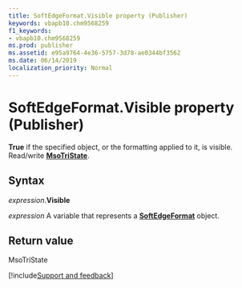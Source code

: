 ```yaml
---
title: SoftEdgeFormat.Visible property (Publisher)
keywords: vbapb10.chm9568259
f1_keywords:
- vbapb10.chm9568259
ms.prod: publisher
ms.assetid: e95a9764-4e36-5757-3d78-ae0344bf3562
ms.date: 06/14/2019
localization_priority: Normal
---
```



# SoftEdgeFormat.Visible property (Publisher)

**True** if the specified object, or the formatting applied to it, is visible. Read/write **[MsoTriState](office.msotristate.md)**.


## Syntax

_expression_.**Visible**

_expression_ A variable that represents a **[SoftEdgeFormat](Publisher.SoftEdgeFormat.md)** object.


## Return value

MsoTriState



[!include[Support and feedback](~/includes/feedback-boilerplate.md)]